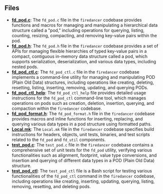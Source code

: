 
## Files
- **[fd_pod.c](pod/fd_pod.c.driver.md)**: The `fd_pod.c` file in the `firedancer` codebase provides functions and macros for managing and manipulating a hierarchical data structure called a "pod," including operations for querying, listing, counting, resizing, compacting, and removing key-value pairs within the pod.
- **[fd_pod.h](pod/fd_pod.h.driver.md)**: The `fd_pod.h` file in the `firedancer` codebase provides a set of APIs for managing flexible hierarchies of typed key-value pairs in a compact, contiguous in-memory data structure called a pod, which supports serialization, deserialization, and various data types, including nested pods.
- **[fd_pod_ctl.c](pod/fd_pod_ctl.c.driver.md)**: The `fd_pod_ctl.c` file in the `firedancer` codebase implements a command-line utility for managing and manipulating POD (Plain Old Data) structures, including operations like creating, deleting, resetting, listing, inserting, removing, updating, and querying PODs.
- **[fd_pod_ctl_help](pod/fd_pod_ctl_help.driver.md)**: The `fd_pod_ctl_help` file provides detailed usage instructions for the `fd_pod_ctl` command-line tool, which manages operations on pods such as creation, deletion, insertion, querying, and compaction within the `firedancer` codebase.
- **[fd_pod_format.h](pod/fd_pod_format.h.driver.md)**: The `fd_pod_format.h` file in the `firedancer` codebase provides macros and inline functions for inserting, replacing, and querying various data types in a pod structure using formatted paths.
- **[Local.mk](pod/Local.mk.driver.md)**: The `Local.mk` file in the `firedancer` codebase specifies build instructions for headers, objects, unit tests, binaries, and test scripts related to the `fd_pod` and `fd_util` components.
- **[test_pod.c](pod/test_pod.c.driver.md)**: The `test_pod.c` file in the `firedancer` codebase contains a comprehensive set of unit tests for the `fd_pod` utility, verifying various functionalities such as alignment, footprint, value type conversions, and insertion and querying of different data types in a POD (Plain Old Data) structure.
- **[test_pod_ctl](pod/test_pod_ctl.driver.md)**: The `test_pod_ctl` file is a Bash script for testing various functionalities of the `fd_pod_ctl` command in the `firedancer` codebase, including operations like creating, inserting, updating, querying, listing, removing, resetting, and deleting pods.
